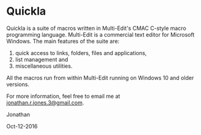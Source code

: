 # Quickla 

Quickla is a suite of macros written in Multi-Edit's CMAC C-style macro programming language. 
Multi-Edit is a commercial text editor for Microsoft Windows. The main features of the suite 
are:

1. quick access to links, folders, files and applications,
2. list management and
3. miscellaneous utilities.

All the macros run from within Multi-Edit running on Windows 10 and older versions.

For more information, feel free to email me at jonathan.r.jones.3@gmail.com.




Jonathan

Oct-12-2016